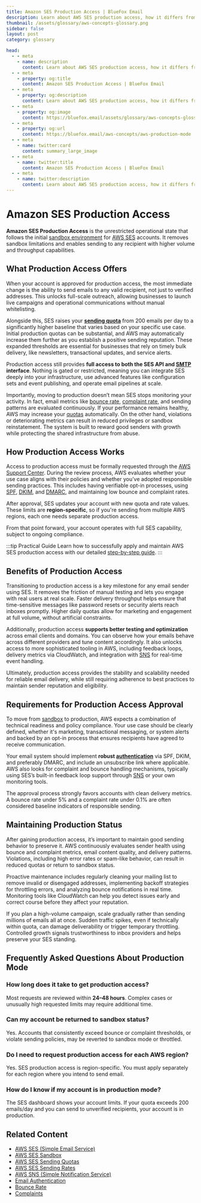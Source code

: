 ```yaml
---
title: Amazon SES Production Access | BlueFox Email
description: Learn about AWS SES production access, how it differs from sandbox mode, requirements for gaining production access, and best practices for maintaining production status.
thumbnail: /assets/glossary/aws-concepts-glossary.png
sidebar: false
layout: post
category: glossary

head:
  - - meta
    - name: description
      content: Learn about AWS SES production access, how it differs from sandbox mode, requirements for gaining production access, and best practices for maintaining production status.
  - - meta
    - property: og:title
      content: Amazon SES Production Access | BlueFox Email
  - - meta
    - property: og:description
      content: Learn about AWS SES production access, how it differs from sandbox mode, requirements for gaining production access, and best practices for maintaining production status.
  - - meta
    - property: og:image
      content: https://bluefox.email/assets/glossary/aws-concepts-glossary.png
  - - meta
    - property: og:url
      content: https://bluefox.email/aws-concepts/aws-production-mode
  - - meta
    - name: twitter:card
      content: summary_large_image
  - - meta
    - name: twitter:title
      content: Amazon SES Production Access | BlueFox Email
  - - meta
    - name: twitter:description
      content: Learn about AWS SES production access, how it differs from sandbox mode, requirements for gaining production access, and best practices for maintaining production status.
---
```


# Amazon SES Production Access

**Amazon SES Production Access** is the unrestricted operational state that follows the initial [sandbox environment](/aws-concepts/aws-sandbox) for [AWS SES](/aws-concepts/aws-ses.md) accounts. It removes sandbox limitations and enables sending to any recipient with higher volume and throughput capabilities.

## What Production Access Offers

When your account is approved for production access, the most immediate change is the ability to send emails to any valid recipient, not just to verified addresses. This unlocks full-scale outreach, allowing businesses to launch live campaigns and operational communications without manual whitelisting.

Alongside this, SES raises your **[sending quota](/aws-concepts/aws-sending-quota.md)** from 200 emails per day to a significantly higher baseline that varies based on your specific use case. Initial production quotas can be substantial, and AWS may automatically increase them further as you establish a positive sending reputation. These expanded thresholds are essential for businesses that rely on timely bulk delivery, like newsletters, transactional updates, and service alerts.

Production access still provides **full access to both the SES API and [SMTP](/email-sending-concepts/smtp.md) interface**. Nothing is gated or restricted, meaning you can integrate SES deeply into your infrastructure, use advanced features like configuration sets and event publishing, and operate email pipelines at scale.

Importantly, moving to production doesn’t mean SES stops monitoring your activity. In fact, email metrics like [bounce rate](/email-sending-concepts/bounce-rate.md), [complaint rate](/email-sending-concepts/complaints.md), and sending patterns are evaluated continuously. If your performance remains healthy, AWS may increase your [quotas](/aws-concepts/aws-sending-quota.md) automatically. On the other hand, violations or deteriorating metrics can result in reduced privileges or sandbox reinstatement. The system is built to reward good senders with growth while protecting the shared infrastructure from abuse.

## How Production Access Works

Access to production access must be formally requested through the [AWS Support Center](https://docs.aws.amazon.com/ses/latest/dg/request-production-access.html). During the review process, AWS evaluates whether your use case aligns with their policies and whether you’ve adopted responsible sending practices. This includes having verifiable opt-in processes, using [SPF](/email-sending-concepts/spf), [DKIM](/email-sending-concepts/dkim), and [DMARC](/email-sending-concepts/dmarc), and maintaining low bounce and complaint rates.

After approval, SES updates your account with new quota and rate values. These limits are **region-specific**, so if you're sending from multiple AWS regions, each one needs separate production access.

From that point forward, your account operates with full SES capability, subject to ongoing compliance.

:::tip Practical Guide
Learn how to successfully apply and maintain AWS SES production access with our detailed [step-by-step guide](/posts/how-to-get-and-maintain-production-access-to-amazon-ses).
:::

## Benefits of Production Access

Transitioning to production access is a key milestone for any email sender using SES. It removes the friction of manual testing and lets you engage with real users at real scale. Faster delivery throughput helps ensure that time-sensitive messages like password resets or security alerts reach inboxes promptly. Higher daily quotas allow for marketing and engagement at full volume, without artificial constraints.

Additionally, production access **supports better testing and optimization** across email clients and domains. You can observe how your emails behave across different providers and tune content accordingly. It also unlocks access to more sophisticated tooling in AWS, including feedback loops, delivery metrics via CloudWatch, and integration with [SNS](/aws-concepts/aws-sns) for real-time event handling.

Ultimately, production access provides the stability and scalability needed for reliable email delivery, while still requiring adherence to best practices to maintain sender reputation and eligibility.

## Requirements for Production Access Approval

To move from [sandbox](/aws-concepts/aws-sandbox) to production, AWS expects a combination of technical readiness and policy compliance. Your use case should be clearly defined, whether it's marketing, transactional messaging, or system alerts and backed by an opt-in process that ensures recipients have agreed to receive communication.

Your email system should implement **robust [authentication](/email-sending-concepts/email-authentication.md)** via SPF, DKIM, and preferably DMARC, and include an unsubscribe link where applicable. AWS also looks for complaint and bounce handling mechanisms, typically using SES’s built-in feedback loop support through [SNS](/aws-concepts/aws-sns) or your own monitoring tools.

The approval process strongly favors accounts with clean delivery metrics. A bounce rate under 5% and a complaint rate under 0.1% are often considered baseline indicators of responsible sending.

## Maintaining Production Status

After gaining production access, it’s important to maintain good sending behavior to preserve it. AWS continuously evaluates sender health using bounce and complaint metrics, email content quality, and delivery patterns. Violations, including high error rates or spam-like behavior, can result in reduced quotas or return to sandbox status.

Proactive maintenance includes regularly cleaning your mailing list to remove invalid or disengaged addresses, implementing backoff strategies for throttling errors, and analyzing bounce notifications in real time. Monitoring tools like CloudWatch can help you detect issues early and correct course before they affect your reputation.

If you plan a high-volume campaign, scale gradually rather than sending millions of emails all at once. Sudden traffic spikes, even if technically within quota, can damage deliverability or trigger temporary throttling. Controlled growth signals trustworthiness to inbox providers and helps preserve your SES standing.

## Frequently Asked Questions About Production Mode

### How long does it take to get production access?

Most requests are reviewed within **24–48 hours**. Complex cases or unusually high requested limits may require additional time.

### Can my account be returned to sandbox status?

Yes. Accounts that consistently exceed bounce or complaint thresholds, or violate sending policies, may be reverted to sandbox mode or throttled.

### Do I need to request production access for each AWS region?

Yes. SES production access is region-specific. You must apply separately for each region where you intend to send email.

### How do I know if my account is in production mode?

The SES dashboard shows your account limits. If your quota exceeds 200 emails/day and you can send to unverified recipients, your account is in production.

## Related Content

- [AWS SES (Simple Email Service)](/aws-concepts/aws-ses)
- [AWS SES Sandbox](/aws-concepts/aws-sandbox)
- [AWS SES Sending Quotas](/aws-concepts/aws-sending-quota)
- [AWS SES Sending Rates](/aws-concepts/aws-sending-rate)
- [AWS SNS (Simple Notification Service)](/aws-concepts/aws-sns)
- [Email Authentication](/email-sending-concepts/email-authentication)
- [Bounce Rate](/email-sending-concepts/bounce-rate)
- [Complaints](/email-sending-concepts/complaints)

<GlossaryCTA />

